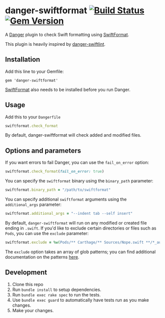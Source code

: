 # danger-swiftformat [![Build Status](https://travis-ci.org/garriguv/danger-ruby-swiftformat.svg?branch=master)](https://travis-ci.org/garriguv/danger-ruby-swiftformat) [![Gem Version](https://badge.fury.io/rb/danger-swiftformat.svg)](https://rubygems.org/gems/danger-swiftformat)

A [Danger] plugin to check Swift formatting using [SwiftFormat].

This plugin is heavily inspired by [danger-swiftlint].

## Installation

Add this line to your Gemfile:

    gem 'danger-swiftformat'

[SwiftFormat] also needs to be installed before you run Danger.

## Usage

Add this to your `Dangerfile`

```ruby
swiftformat.check_format
```

By default, danger-swiftformat will check added and modified files.

## Options and parameters

If you want errors to fail Danger, you can use the `fail_on_error` option:

```ruby
swiftformat.check_format(fail_on_error: true)
```

You can specify the `swiftformat` binary using the `binary_path` parameter:

```ruby
swiftformat.binary_path = "/path/to/swiftformat"
```

You can specify additional `swiftformat` arguments using the `additional_args` parameter:

```ruby
swiftformat.additional_args = "--indent tab --self insert"
```

By default, `danger-swiftformat` will run on any modified or created file ending in `.swift`. If you'd like to exclude
certain directories or files such as `Pods`, you can use the `exclude` parameter:

```ruby
swiftformat.exclude = %w(Pods/** Carthage/** Sources/Nope.swift **/*_autogenerated.swift)
```

The `exclude` option takes an array of glob patterns; you can find additional documentation on the patterns
[here](https://ruby-doc.org/core-2.6.3/File.html#method-c-fnmatch).

## Development

1. Clone this repo
2. Run `bundle install` to setup dependencies.
3. Run `bundle exec rake spec` to run the tests.
4. Use `bundle exec guard` to automatically have tests run as you make changes.
5. Make your changes.

[Danger]: https://danger.systems/ruby/
[SwiftFormat]: https://github.com/nicklockwood/SwiftFormat
[danger-swiftlint]: https://github.com/ashfurrow/danger-ruby-swiftlint
